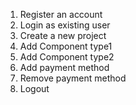 1. Register an account
2. Login as existing user
3. Create a new project
4. Add Component type1
5. Add Component type2
6. Add payment method
7. Remove payment method
8. Logout